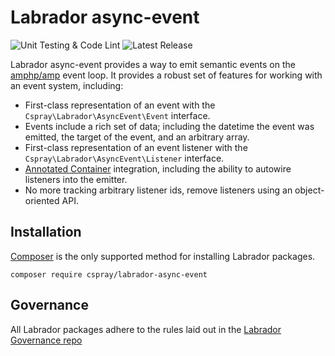 # Labrador async-event

![Unit Testing & Code Lint](https://github.com/labrador-kennel/async-event/workflows/Unit%20Testing%20&%20Code%20Lint/badge.svg)
![Latest Release](https://img.shields.io/github/v/release/labrador-kennel/async-event)

Labrador async-event provides a way to emit semantic events on the [amphp/amp] event loop. It provides a robust set of features for working with an event system, including:

- First-class representation of an event with the `Cspray\Labrador\AsyncEvent\Event` interface.
- Events include a rich set of data; including the datetime the event was emitted, the target of the event, and an arbitrary array.
- First-class representation of an event listener with the `Cspray\Labrador\AsyncEvent\Listener` interface.
- [Annotated Container](https://github.com/cspray/annoated-container) integration, including the ability to autowire listeners into the emitter.
- No more tracking arbitrary listener ids, remove listeners using an object-oriented API.

## Installation

[Composer] is the only supported method for installing Labrador packages.

```
composer require cspray/labrador-async-event
```

## Governance

All Labrador packages adhere to the rules laid out in the [Labrador Governance repo]

[amphp/amp]: https://amphp.org
[Composer]: https://getcomposer.org
[Labrador Governance repo]: https://github.com/labrador-kennel/governance
